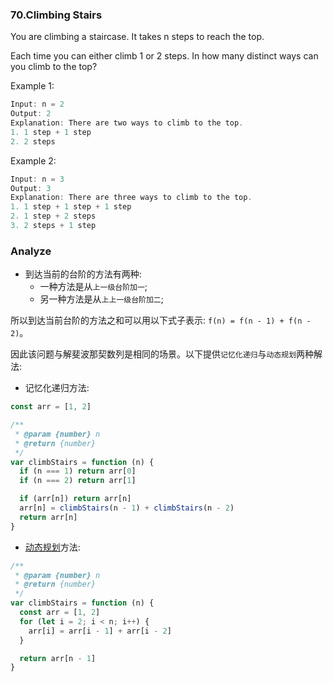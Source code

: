 <!--
abbrlink: ufw4sj6f
-->

### 70.Climbing Stairs

You are climbing a staircase. It takes n steps to reach the top.

Each time you can either climb 1 or 2 steps. In how many distinct ways can you climb to the top?

Example 1:

```js
Input: n = 2
Output: 2
Explanation: There are two ways to climb to the top.
1. 1 step + 1 step
2. 2 steps
```

Example 2:

```js
Input: n = 3
Output: 3
Explanation: There are three ways to climb to the top.
1. 1 step + 1 step + 1 step
2. 1 step + 2 steps
3. 2 steps + 1 step
```

### Analyze

* 到达当前的台阶的方法有两种:
  * 一种方法是从`上一级台阶加一`;
  * 另一种方法是从`上上一级台阶加二`;

所以到达当前台阶的方法之和可以用以下式子表示: `f(n) = f(n - 1) + f(n - 2)`。

因此该问题与解斐波那契数列是相同的场景。以下提供`记忆化递归`与`动态规划`两种解法:

* 记忆化递归方法:

```js
const arr = [1, 2]

/**
 * @param {number} n
 * @return {number}
 */
var climbStairs = function (n) {
  if (n === 1) return arr[0]
  if (n === 2) return arr[1]

  if (arr[n]) return arr[n]
  arr[n] = climbStairs(n - 1) + climbStairs(n - 2)
  return arr[n]
}
```

* [动态规划](https://github.com/MuYunyun/blog/blob/main/Algorithm/algorithm/dynamic_programming.md)方法:

```js
/**
 * @param {number} n
 * @return {number}
 */
var climbStairs = function (n) {
  const arr = [1, 2]
  for (let i = 2; i < n; i++) {
    arr[i] = arr[i - 1] + arr[i - 2]
  }

  return arr[n - 1]
}
```